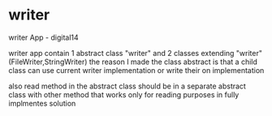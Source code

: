# writer
writer App - digital14

writer app contain 1 abstract class "writer" and 2 classes extending "writer" (FileWriter,StringWriter)
the reason I made the class abstract is that  a child class can use current writer implementation or write their on implementation

also read method in the abstract class should be in a separate abstract class with other method that works only for reading purposes in fully implmentes solution



